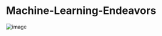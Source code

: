 # Machine-Learning-Endeavors

![image](https://github.com/LavanyaPobbathi/Machine-Learning-Endeavors/assets/136672517/8dba6c3f-8a9f-41e7-9187-1eac3aac13d5)
